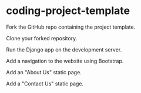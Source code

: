 # coding-project-template

Fork the GitHub repo containing the project template.

Clone your forked repository.

Run the Django app on the development server.

Add a navigation to the website using Bootstrap.

Add an "About Us" static page.

Add a "Contact Us" static page.
